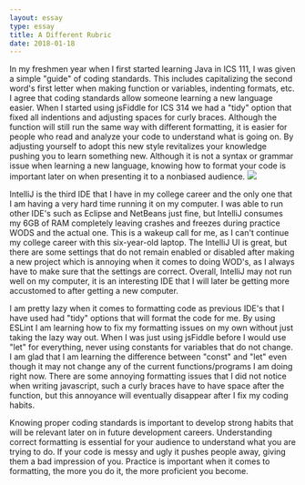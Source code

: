 ```yaml
---
layout: essay
type: essay
title: A Different Rubric
date: 2018-01-18
---
```


In my freshmen year when I first started learning Java in ICS 111, I was given a simple "guide" of coding standards. This includes capitalizing the second word's first letter when making function or variables, indenting formats, etc. I agree that coding standards allow someone learning a new language easier. When I started using jsFiddle for ICS 314 we had a "tidy" option that fixed all indentions and adjusting spaces for curly braces. Although the function will still run the same way with different formatting, it is easier for people who read and analyze your code to understand what is going on. By adjusting yourself to adopt this new style revitalizes your knowledge pushing you to learn something new. Although it is not a syntax or grammar issue when learning a new language, knowing how to format your code is important later on when presenting it to a nonbiased audience. <img class="ui medium left floated rounded image" src="https://2.bp.blogspot.com/-YvHps2mMNPM/V9oVdWAjS0I/AAAAAAAABrc/c-SwN2n0HP4vY4F3jtaAqR8PZsifE30hQCLcB/s1600/criteria.jpg">

IntelliJ is the third IDE that I have in my college career and the only one that I am having a very hard time running it on my computer. I was able to run other IDE's such as Eclipse and NetBeans just fine, but IntelliJ consumes my 6GB of RAM completely leaving crashes and freezes during practice WODS and the actual one. This is a wakeup call for me, as I can't continue my college career with this six-year-old laptop. The IntelliJ UI is great, but there are some settings that do not remain enabled or disabled after making a new project which is annoying when it comes to doing WOD's, as I always have to make sure that the settings are correct. Overall, IntelliJ may not run well on my computer, it is an interesting IDE that I will later be getting more accustomed to after getting a new computer.

I am pretty lazy when it comes to formatting code as previous IDE's that I have used had "tidy" options that will format the code for me. By using ESLint I am learning how to fix my formatting issues on my own without just taking the lazy way out.  When I was just using jsFiddle before I would use "let" for everything, never using constants for variables that do not change. I am glad that I am learning the difference between "const" and "let" even though it may not change any of the current functions/programs I am doing right now. There are some annoying formatting issues that I did not notice when writing javascript, such a curly braces have to have space after the function, but this annoyance will eventually disappear after I fix my coding habits.

Knowing proper coding standards is important to develop strong habits that will be relevant later on in future development careers. Understanding correct formatting is essential for your audience to understand what you are trying to do. If your code is messy and ugly it pushes people away, giving them a bad impression of you. Practice is important when it comes to formatting, the more you do it, the more proficient you become.





